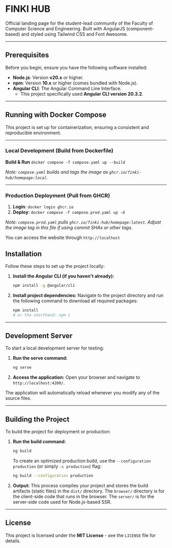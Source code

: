 # FINKI HUB

Official landing page for the student-lead community of the Faculty of Computer Science and Engineering. 
Built with AngularJS (component-based) and styled using Tailwind CSS and Font Awesome.

---

## Prerequisites

Before you begin, ensure you have the following software installed:

* **Node.js**: Version **v20.x** or higher.
* **npm**: Version **10.x** or higher (comes bundled with Node.js).
* **Angular CLI**: The Angular Command Line Interface.
    * This project specifically used **Angular CLI version 20.3.2**.

---

## Running with Docker Compose

This project is set up for containerization, ensuring a consistent and reproducible environment.

---

### Local Development (Build from Dockerfile)

**Build & Run** `docker compose -f compose.yaml up --build` 

*Note: `compose.yaml` builds and tags the image as `ghcr.io/finki-hub/homepage:local`.*

---

### Production Deployment (Pull from GHCR)


1. **Login**: `docker login ghcr.io` 
2. **Deploy**: `docker compose -f compose.prod.yaml up -d` 

*Note: `compose.prod.yaml` pulls `ghcr.io/finki-hub/homepage:latest`. Adjust the image tag in this file if using commit SHAs or other tags.*

You can access the website through `http://localhost`

## Installation

Follow these steps to set up the project locally:

1.  **Install the Angular CLI (if you haven't already):**
    ```bash
    npm install -g @angular/cli
    ```

2.  **Install project dependencies:**
    Navigate to the project directory and run the following command to download all required packages:
    ```bash
    npm install
    # or the shorthand: npm i
    ```

---

## Development Server

To start a local development server for testing:

1.  **Run the serve command:**
    ```bash
    ng serve
    ```
2.  **Access the application:**
    Open your browser and navigate to `http://localhost:4200/`.

The application will automatically reload whenever you modify any of the source files.

---

## Building the Project

To build the project for deployment or production:

1.  **Run the build command:**
    ```bash
    ng build
    ```
    To create an optimized production build, use the `--configuration production` (or simply `-c production`) flag:
    ```bash
    ng build --configuration production
    ```

2.  **Output:**
    This process compiles your project and stores the build artifacts (static files) in the `dist/` directory.
    The `browser/` directory is for the client-side code that runs in the browser.
    The `server/` is for the server-side code used for Node.js-based SSR.

---

## License

This project is licensed under the **MIT License** - see the `LICENSE` file for details.